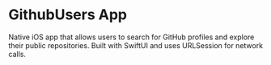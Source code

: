 # GithubUsers App

Native iOS app that allows users to search for GitHub profiles and explore their public repositories. Built with SwiftUI and uses URLSession for network calls.